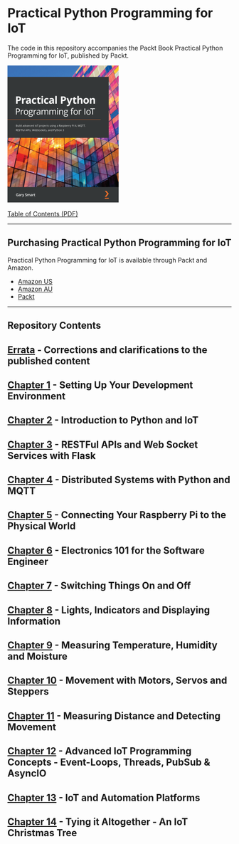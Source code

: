 # Practical Python Programming for IoT

The code in this repository accompanies the Packt Book Practical Python Programming for IoT, published by Packt.

![Practical Python Programming for IoT Book Cover](./BookCover.png)

[Table of Contents (PDF)](./TableOfContents1stEd.pdf)

--- 

## Purchasing Practical Python Programming for IoT

Practical Python Programming for IoT is available through Packt and Amazon.

* [Amazon US](https://www.amazon.com/Practical-Python-Programming-IoT-WebSockets/dp/1838982469ref=sr_1_1?dchild=1&keywords=Practical-Python-Programming-IoT&qid=1623290029&sr=8-1)
* [Amazon AU](https://www.amazon.com.au/Practical-Python-Programming-IoT-WebSockets-ebook/dp/B08K3MD5Z1)
* [Packt](https://www.packtpub.com/product/practical-python-programming-for-iot/9781838982461)

--- 

## Repository Contents

## [Errata](errata) - Corrections and clarifications to the published content

## [Chapter 1](chapter01) - Setting Up Your Development Environment

## [Chapter 2](chapter02) - Introduction to Python and IoT

## [Chapter 3](chapter03) - RESTFul APIs and Web Socket Services with Flask

## [Chapter 4](chapter04) - Distributed Systems with Python and MQTT

## [Chapter 5](chapter05) - Connecting Your Raspberry Pi to the Physical World

## [Chapter 6](chapter06) - Electronics 101 for the Software Engineer

## [Chapter 7](chapter07) - Switching Things On and Off

## [Chapter 8](chapter08) - Lights, Indicators and Displaying Information

## [Chapter 9](chapter09) - Measuring Temperature, Humidity and Moisture

## [Chapter 10](chapter10) - Movement with Motors, Servos and Steppers

## [Chapter 11](chapter11) - Measuring Distance and Detecting Movement

## [Chapter 12](chapter12) - Advanced IoT Programming Concepts - Event-Loops, Threads, PubSub &amp; AsyncIO

## [Chapter 13](chapter13) - IoT and Automation Platforms

## [Chapter 14](chapter14) - Tying it Altogether - An IoT Christmas Tree

